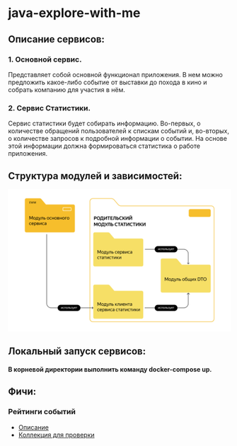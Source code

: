 # java-explore-with-me

## Описание сервисов:

### 1. Основной сервис.
Представляет собой основной функционал приложения. В нем можно предложить какое-либо событие от выставки до похода в кино и собрать компанию для участия в нём.

### 2. Сервис Статистики.
Сервис статистики будет собирать информацию. Во-первых, о количестве обращений пользователей к спискам событий и, во-вторых, о количестве запросов к подробной информации о событии. На основе этой информации должна формироваться статистика о работе приложения.
## Структура модулей и зависимостей:
![modules-diagram.png](modules-diagram.png)

## Локальный запуск сервисов:
#### В корневой директории выполнить команду docker-compose up.

## Фичи:

### Рейтинги событий  
* [Описание](feature_rating_events.md)
* [Коллекция для проверки](Postman/feature.json)
